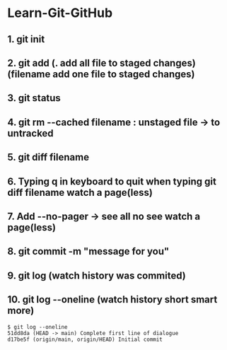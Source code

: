 # Learn-Git-GitHub

## 1. git init
## 2. git add (. add all file to staged changes) (filename add one file to staged changes)
## 3. git status
## 4. git rm --cached filename : unstaged file -> to untracked
## 5. git diff filename

## 6. Typing q in keyboard to quit when typing git diff filename watch a page(less)
## 7. Add --no-pager -> see all no see watch a page(less)
## 8. git commit -m "message for you"

## 9. git log (watch history was commited)
## 10. git log --oneline (watch history short smart more)

```
$ git log --oneline
51dd8da (HEAD -> main) Complete first line of dialogue
d17be5f (origin/main, origin/HEAD) Initial commit
```



